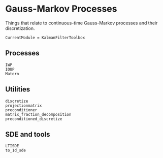 # Gauss-Markov Processes

Things that relate to continuous-time Gauss-Markov processes and their discretization.

```@meta
CurrentModule = KalmanFilterToolbox
```

## Processes
```@docs
IWP
IOUP
Matern
```


## Utilities
```@docs
discretize
projectionmatrix
preconditioner
matrix_fraction_decomposition
preconditioned_discretize
```

## SDE and tools
```@docs
LTISDE
to_1d_sde
```
